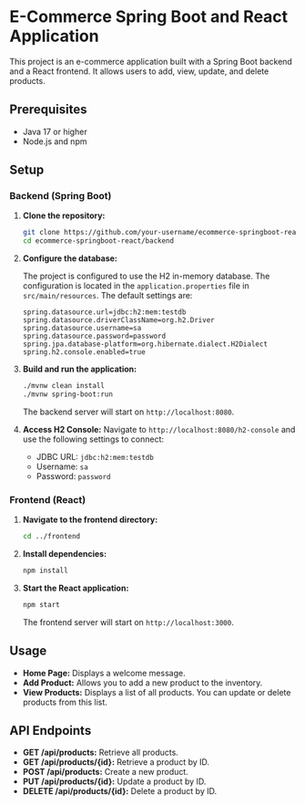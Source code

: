 # E-Commerce Spring Boot and React Application

This project is an e-commerce application built with a Spring Boot backend and a React frontend. It allows users to add, view, update, and delete products.

## Prerequisites

- Java 17 or higher
- Node.js and npm

## Setup

### Backend (Spring Boot)

1. **Clone the repository:**
    ```bash
    git clone https://github.com/your-username/ecommerce-springboot-react.git
    cd ecommerce-springboot-react/backend
    ```

2. **Configure the database:**

    The project is configured to use the H2 in-memory database. The configuration is located in the `application.properties` file in `src/main/resources`. The default settings are:
    ```properties
    spring.datasource.url=jdbc:h2:mem:testdb
    spring.datasource.driverClassName=org.h2.Driver
    spring.datasource.username=sa
    spring.datasource.password=password
    spring.jpa.database-platform=org.hibernate.dialect.H2Dialect
    spring.h2.console.enabled=true
    ```

3. **Build and run the application:**
    ```bash
    ./mvnw clean install
    ./mvnw spring-boot:run
    ```

    The backend server will start on `http://localhost:8080`.

4. **Access H2 Console:**
    Navigate to `http://localhost:8080/h2-console` and use the following settings to connect:
    - JDBC URL: `jdbc:h2:mem:testdb`
    - Username: `sa`
    - Password: `password`

### Frontend (React)

1. **Navigate to the frontend directory:**
    ```bash
    cd ../frontend
    ```

2. **Install dependencies:**
    ```bash
    npm install
    ```

3. **Start the React application:**
    ```bash
    npm start
    ```

    The frontend server will start on `http://localhost:3000`.

## Usage

- **Home Page:** Displays a welcome message.
- **Add Product:** Allows you to add a new product to the inventory.
- **View Products:** Displays a list of all products. You can update or delete products from this list.

## API Endpoints

- **GET /api/products:** Retrieve all products.
- **GET /api/products/{id}:** Retrieve a product by ID.
- **POST /api/products:** Create a new product.
- **PUT /api/products/{id}:** Update a product by ID.
- **DELETE /api/products/{id}:** Delete a product by ID.

